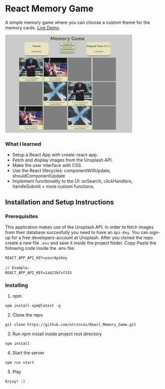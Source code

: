 # React Memory Game

A simple memory game where you can choose a custom theme for the memory cards.
[Live Demo](https://atrincas-memory-game.herokuapp.com).

![Memory Game](./src/imgs/memory-game.png)

### What I learned

* Setup a React App with create-react-app.
* Fetch and display images from the Unsplash API.
* Make the user interface with CSS.
* Use the React lifecycles: componentWillUpdate, shouldComponentUpdate
* Implement functionality to the UI: onSearch, clickHandlers, handleSubmit + more custom functions.

## Installation and Setup Instructions

### Prerequisites

This application makes use of the Unsplash API. In order to fetch images from their database succesfully you need to have an `Api-Key`. You can sign-up for a free developers-account at Unsplash.
After you cloned the repo create a new file `.env` and save it inside the project folder. Copy-Paste the following code inside the .env file:

```
REACT_APP_API_KEY=yourApiKey

// Example:
REACT_APP_API_KEY=1ab23bfsf333
```

### Installing

1. npm

```
npm install npm@latest -g
```

2. Clone the repo

```
git clone https://github.com/atrincas/React_Memory_Game.git
```

3. Run npm install inside project root directory

```
npm install
```

4. Start the server

```
npm run start
```

5. Play

```
Enjoy! :)
```
